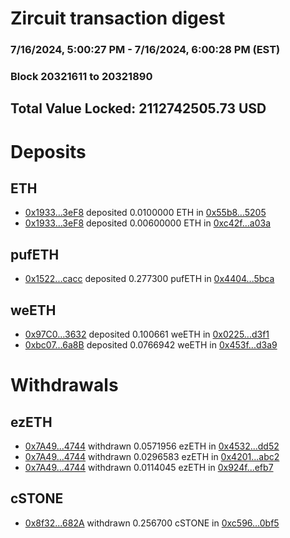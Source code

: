 # Zircuit transaction digest
### 7/16/2024, 5:00:27 PM - 7/16/2024, 6:00:28 PM (EST)
### Block 20321611 to 20321890

## Total Value Locked: 2112742505.73 USD

# Deposits
## ETH
- [0x1933...3eF8](https://etherscan.io/address/0x1933B1D39C6C57b2848dEe573D25D014918E3eF8) deposited 0.0100000 ETH in [0x55b8...5205](https://etherscan.io/tx/0x1933B1D39C6C57b2848dEe573D25D014918E3eF8)
- [0x1933...3eF8](https://etherscan.io/address/0x1933B1D39C6C57b2848dEe573D25D014918E3eF8) deposited 0.00600000 ETH in [0xc42f...a03a](https://etherscan.io/tx/0x1933B1D39C6C57b2848dEe573D25D014918E3eF8)
## pufETH
- [0x1522...cacc](https://etherscan.io/address/0x1522346219e6D17Eb3A1985564363e0f745Fcacc) deposited 0.277300 pufETH in [0x4404...5bca](https://etherscan.io/tx/0x1522346219e6D17Eb3A1985564363e0f745Fcacc)
## weETH
- [0x97C0...3632](https://etherscan.io/address/0x97C002bB595EA1fAC610a91C6BcE9D9EB3843632) deposited 0.100661 weETH in [0x0225...d3f1](https://etherscan.io/tx/0x97C002bB595EA1fAC610a91C6BcE9D9EB3843632)
- [0xbc07...6a8B](https://etherscan.io/address/0xbc079618448693A144C817a1Ae1aEF5774926a8B) deposited 0.0766942 weETH in [0x453f...d3a9](https://etherscan.io/tx/0xbc079618448693A144C817a1Ae1aEF5774926a8B)
# Withdrawals
## ezETH
- [0x7A49...4744](https://etherscan.io/address/0x7A493Be5c2ce014cD049Bf178a1ac0Db1B434744) withdrawn 0.0571956 ezETH in [0x4532...dd52](https://etherscan.io/tx/0x7A493Be5c2ce014cD049Bf178a1ac0Db1B434744)
- [0x7A49...4744](https://etherscan.io/address/0x7A493Be5c2ce014cD049Bf178a1ac0Db1B434744) withdrawn 0.0296583 ezETH in [0x4201...abc2](https://etherscan.io/tx/0x7A493Be5c2ce014cD049Bf178a1ac0Db1B434744)
- [0x7A49...4744](https://etherscan.io/address/0x7A493Be5c2ce014cD049Bf178a1ac0Db1B434744) withdrawn 0.0114045 ezETH in [0x924f...efb7](https://etherscan.io/tx/0x7A493Be5c2ce014cD049Bf178a1ac0Db1B434744)
## cSTONE
- [0x8f32...682A](https://etherscan.io/address/0x8f32A01e25e73E7b17f43Ba733Cf221B8eDe682A) withdrawn 0.256700 cSTONE in [0xc596...0bf5](https://etherscan.io/tx/0x8f32A01e25e73E7b17f43Ba733Cf221B8eDe682A)
